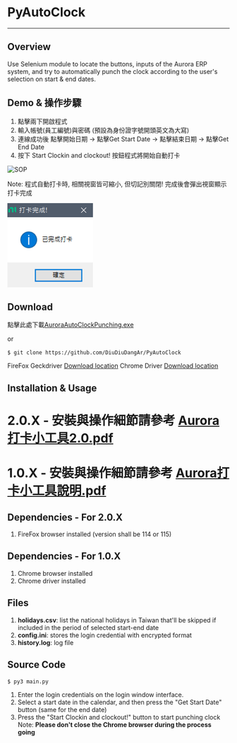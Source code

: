 # PyAutoClock
---
## Overview
Use Selenium module to  locate the buttons, inputs of the Aurora ERP system, and try to automatically punch the clock according to the user's selection on start & end dates.

## Demo & 操作步驟
1. 點擊兩下開啟程式
2. 輸入帳號(員工編號)與密碼 (預設為身份證字號開頭英文為大寫)
3. 連線成功後 點擊開始日期 -> 點擊Get Start Date -> 點擊結束日期 -> 點擊Get End Date
4. 按下 Start Clockin and clockout! 按鈕程式將開始自動打卡

![SOP](https://github.com/DiuDiuDangAr/PyAutoClock/blob/main/appendix/sop_.gif)

Note: 程式自動打卡時, 相關視窗皆可縮小, 但切記別關閉! 完成後會彈出視窗顯示打卡完成

![finished](https://github.com/DiuDiuDangAr/PyAutoClock/blob/main/appendix/finished.PNG)

## Download
點擊此處下載[AuroraAutoClockPunching.exe](https://github.com/DiuDiuDangAr/PyAutoClock/releases/)

or

    $ git clone https://github.com/DiuDiuDangAr/PyAutoClock

FireFox Geckdriver [Download location](https://github.com/mozilla/geckodriver/releases)
Chrome Driver [Download location](https://chromedriver.chromium.org/downloads)

## Installation & Usage
# 2.0.X - 安裝與操作細節請參考 [Aurora打卡小工具2.0.pdf](https://github.com/DiuDiuDangAr/PyAutoClock/blob/main/Aurora%E6%89%93%E5%8D%A1%E5%B0%8F%E5%B7%A5%E5%85%B72.0%E8%AA%AA%E6%98%8E.pdf)
# 1.0.X - 安裝與操作細節請參考 [Aurora打卡小工具說明.pdf](https://github.com/DiuDiuDangAr/PyAutoClock/blob/main/Aurora%E6%89%93%E5%8D%A1%E5%B0%8F%E5%B7%A5%E5%85%B7%E8%AA%AA%E6%98%8E.pdf)

## Dependencies - For 2.0.X
1. FireFox browser installed (version shall be 114 or 115)

## Dependencies - For 1.0.X
1. Chrome browser installed
2. Chrome driver installed

## Files
1. **holidays.csv**: list the national holidays in Taiwan that'll be skipped if included in the period of selected start-end date
2. **config.ini**: stores the login credential with encrypted format
3. **history.log**: log file

## Source Code
    $ py3 main.py
1. Enter the login credentials on the login window interface.
2. Select a start date in the calendar, and then press the "Get Start Date" button (same for the end date)
3. Press the "Start Clockin and clockout!" button to start punching clock
Note: **Please don't close the Chrome browser during the process going**
